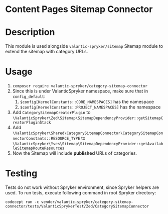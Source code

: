 # Content Pages Sitemap Connector

# Description

This module is used alongside `valantic-spryker/sitemap` Sitemap module to extend the sitemap with category URLs.

# Usage

1. `composer require valantic-spryker/category-sitemap-connector`
2. Since this is under ValanticSpryker namespace, make sure that in `config_default`:
   1. `$config[KernelConstants::CORE_NAMESPACES]` has the namespace
   2. `$config[KernelConstants::PROJECT_NAMESPACES]` has the namespace
5. Add `CategorySitemapCreatorPlugin` to `\ValanticSpryker\Zed\Sitemap\SitemapDependencyProvider::getSitemapCreatorPluginStack`
6. Add `\ValanticSpryker\Shared\CategorySitemapConnector\CategorySitemapConnectorConstants::RESOURCE_TYPE` to `\ValanticSpryker\Yves\Sitemap\SitemapDependencyProvider::getAvailableSitemapRouteResources`
7. Now the Sitemap will include **published** URLs of categories.

# Testing

Tests do not work without Spryker environment, since Spryker helpers are used. To run tests, execute following command in root Spryker directory:

`codecept run -c vendor/valantic-spryker/category-sitemap-connector/tests/ValanticSprykerTest/Zed/CategorySitemapConnector`
